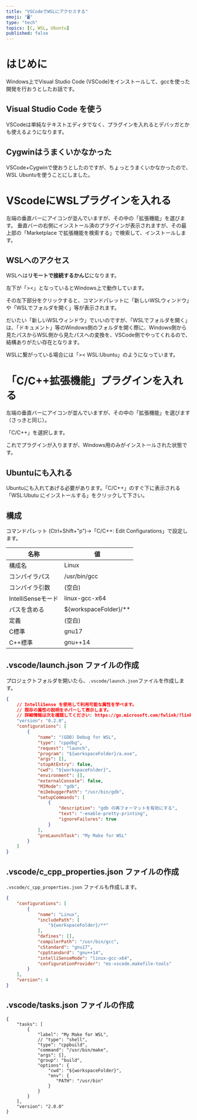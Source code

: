 ```yaml
---
title: "VSCodeでWSLにアクセスする"
emoji: "🖥"
type: "tech"
topics: [C, WSL, Ubuntu]
published: false
---
```


# はじめに

Windows上でVisual Studio Code (VSCode)をインストールして、gccを使った開発を行おうとしたお話です。


## Visual Studio Code を使う

VSCodeは単純なテキストエディタでなく、プラグインを入れるとデバッガとかも使えるようになります。

## Cygwinはうまくいかなかった

VSCode+Cygwinで使おうとしたのですが、ちょっとうまくいかなかったので、WSL Ubuntuを使うことにしました。

# VScodeにWSLプラグインを入れる

左端の垂直バーにアイコンが並んでいますが、その中の「拡張機能」を選びます。
垂直バーの右側にインストール済のプラグインが表示されますが、その最上部の「Marketplace で拡張機能を検索する」で検索して、インストールします。

## WSLへのアクセス

WSLへは**リモートで接続するかんじ**になります。

左下が「><」となっているとWindows上で動作しています。

その左下部分をクリックすると、コマンドパレットに「新しいWSLウィンドウ」や「WSLでフォルダを開く」等が表示されます。

だいたい「新しいWSLウィンドウ」でいいのですが、「WSLでフォルダを開く」は、「ドキュメント」等のWindows側のフォルダを開く際に、Windows側から見たパスからWSL側から見たパスへの変換を、VSCode側でやってくれるので、結構ありがたい存在となります。

WSLに繋がっている場合には「>< WSL:Ubuntu」のようになっています。

# 「C/C++拡張機能」プラグインを入れる

左端の垂直バーにアイコンが並んでいますが、その中の「拡張機能」を選びます（さっきと同じ）。

「C/C++」を選択します。

これでプラグインが入りますが、Windows用のみがインストールされた状態です。

## Ubuntuにも入れる

Ubuntuにも入れてあげる必要があります。「C/C++」のすぐ下に表示される「WSL:Ubutu にインストールする」をクリックして下さい。

## 構成

コマンドパレット (Ctrl+Shift+"p")→「C/C++: Edit Configurations」で設定します。

|名称|値|
|------|-----|
|構成名|Linux|
|コンパイラパス|/usr/bin/gcc|
|コンパイラ引数|(空白)|
|IntelliSenseモード|linux-gcc-x64|
|パスを含める|${workspaceFolder}/**|
|定義|(空白)|
|C標準|gnu17|
|C++標準|gnu++14|

</dl>

## .vscode/launch.json ファイルの作成

プロジェクトフォルダを開いたら、``.vscode/launch.json``ファイルを作成します。

```json
{
    // IntelliSense を使用して利用可能な属性を学べます。
    // 既存の属性の説明をホバーして表示します。
    // 詳細情報は次を確認してください: https://go.microsoft.com/fwlink/?linkid=830387
    "version": "0.2.0",
    "configurations": [
        {
            "name": "(GDB) Debug for WSL",
            "type": "cppdbg",
            "request": "launch",
            "program": "${workspaceFolder}/a.exe",
            "args": [],
            "stopAtEntry": false,
            "cwd": "${workspaceFolder}",
            "environment": [],
            "externalConsole": false,
            "MIMode": "gdb",
            "miDebuggerPath": "/usr/bin/gdb",
            "setupCommands": [
                {
                    "description": "gdb の再フォーマットを有効にする",
                    "text": "-enable-pretty-printing",
                    "ignoreFailures": true
                }
            ],
            "preLaunchTask": "My Make for WSL"
        }
    ]
}
```

## .vscode/c_cpp_properties.json ファイルの作成

``.vscode/c_cpp_properties.json`` ファイルも作成します。

```json
{
    "configurations": [
        {
            "name": "Linux",
            "includePath": [
                "${workspaceFolder}/**"
            ],
            "defines": [],
            "compilerPath": "/usr/bin/gcc",
            "cStandard": "gnu17",
            "cppStandard": "gnu++14",
            "intelliSenseMode": "linux-gcc-x64",
            "configurationProvider": "ms-vscode.makefile-tools"
        }
    ],
    "version": 4
}
```

## .vscode/tasks.json ファイルの作成

```
{
    "tasks": [
        {
            "label": "My Make for WSL",
            // "type": "shell",
            "type": "cppbuild",
            "command": "/usr/bin/make",
            "args": [],
            "group": "build",
            "options": {
                "cwd": "${workspaceFolder}",
                "env": {
                   "PATH": "/usr/bin"
                }
            }
        }
    ],
    "version": "2.0.0"
}
```

